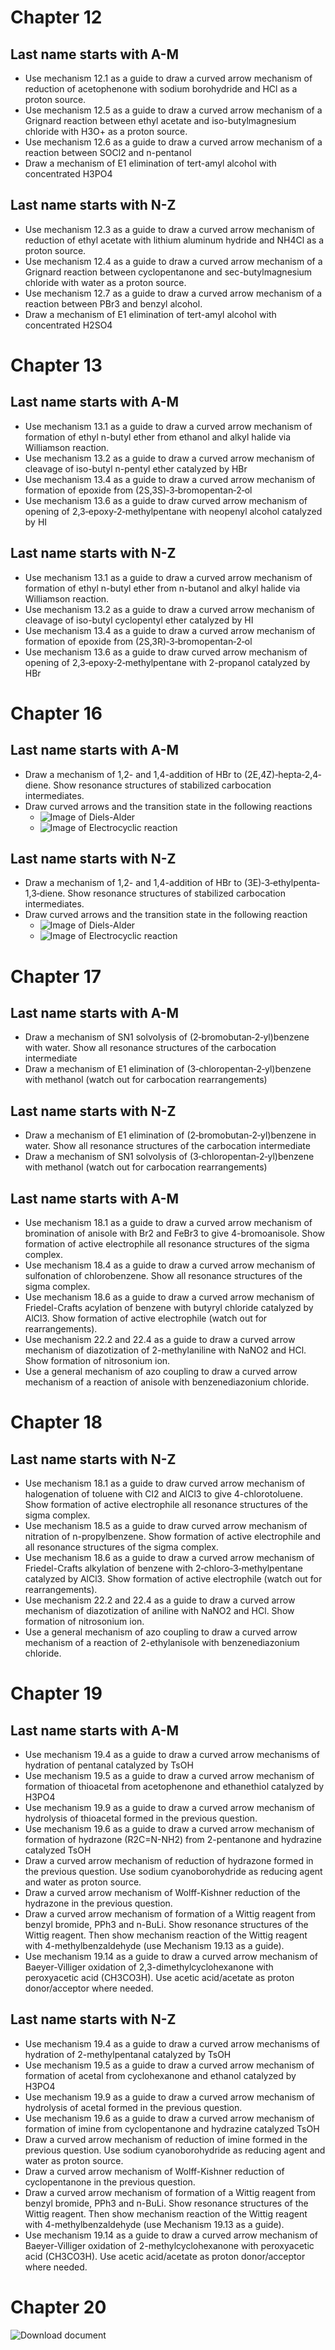 # Chapter 12

## Last name starts with A-M

  * Use mechanism 12.1 as a guide to draw a curved arrow mechanism of reduction of acetophenone with sodium borohydride and HCl as a proton source.
  * Use mechanism 12.5 as a guide to draw a curved arrow mechanism of a Grignard reaction between ethyl acetate and iso-butylmagnesium chloride with H3O+ as a proton source.
  * Use mechanism 12.6 as a guide to draw a curved arrow mechanism of a reaction between SOCl2 and n-pentanol
  * Draw a mechanism of E1 elimination of tert-amyl alcohol with concentrated H3PO4

## Last name starts with N-Z

  * Use mechanism 12.3 as a guide to draw a curved arrow mechanism of reduction of ethyl acetate with lithium aluminum hydride and NH4Cl as a proton source.
  * Use mechanism 12.4 as a guide to draw a curved arrow mechanism of a Grignard reaction between cyclopentanone and sec-butylmagnesium chloride with water as a proton source.
  * Use mechanism 12.7 as a guide to draw a curved arrow mechanism of a reaction between PBr3 and benzyl alcohol.
  * Draw a mechanism of E1 elimination of tert-amyl alcohol with concentrated H2SO4

# Chapter 13

## Last name starts with A-M

  * Use mechanism 13.1 as a guide to draw a curved arrow mechanism of formation of ethyl n-butyl ether from ethanol and alkyl halide via Williamson reaction.
  * Use mechanism 13.2 as a guide to draw a curved arrow mechanism of cleavage of iso-butyl n-pentyl ether catalyzed by HBr
  * Use mechanism 13.4 as a guide to draw a curved arrow mechanism of formation of epoxide from (2S,3S)‐3‐bromopentan‐2‐ol
  * Use mechanism 13.6 as a guide to draw curved arrow mechanism of opening of 2,3‐epoxy‐2‐methylpentane with neopenyl alcohol catalyzed by HI

## Last name starts with N-Z

  * Use mechanism 13.1 as a guide to draw a curved arrow mechanism of formation of ethyl n-butyl ether from n-butanol and alkyl halide via Williamson reaction.
  * Use mechanism 13.2 as a guide to draw a curved arrow mechanism of cleavage of iso-butyl cyclopentyl ether catalyzed by HI
  * Use mechanism 13.4 as a guide to draw a curved arrow mechanism of formation of epoxide from (2S,3R)‐3‐bromopentan‐2‐ol
  * Use mechanism 13.6 as a guide to draw curved arrow mechanism of opening of 2,3‐epoxy‐2‐methylpentane with 2-propanol catalyzed by HBr

# Chapter 16

## Last name starts with A-M

  * Draw a mechanism of 1,2- and 1,4-addition of HBr to (2E,4Z)‐hepta‐2,4‐diene. Show resonance structures of stabilized carbocation intermediates.
  * Draw curved arrows and the transition state in the following reactions 
    * ![Image of Diels-Alder][1]      
    * ![Image of Electrocyclic reaction][2]  

## Last name starts with N-Z

  * Draw a mechanism of 1,2- and 1,4-addition of HBr to (3E)‐3‐ethylpenta‐1,3‐diene. Show resonance structures of stabilized carbocation intermediates.
  * Draw curved arrows and the transition state in the following reaction 
    * ![Image of Diels-Alder][3]    
    * ![Image of Electrocyclic reaction][4]  

# Chapter 17

## Last name starts with A-M

  * Draw a mechanism of SN1 solvolysis of (2‐bromobutan‐2‐yl)benzene with water. Show all resonance structures of the carbocation intermediate 
  * Draw a mechanism of E1 elimination of (3‐chloropentan‐2‐yl)benzene with methanol (watch out for carbocation rearrangements)

## Last name starts with N-Z

  * Draw a mechanism of E1 elimination of (2‐bromobutan‐2‐yl)benzene in water. Show all resonance structures of the carbocation intermediate
  * Draw a mechanism of SN1 solvolysis of (3‐chloropentan‐2‐yl)benzene with methanol (watch out for carbocation rearrangements)

## Last name starts with A-M

  * Use mechanism 18.1 as a guide to draw a curved arrow mechanism of bromination of anisole with Br2 and FeBr3 to give 4-bromoanisole. Show formation of active electrophile all resonance structures of the sigma complex.
  * Use mechanism 18.4 as a guide to draw a curved arrow mechanism of sulfonation of chlorobenzene. Show all resonance structures of the sigma complex.
  * Use mechanism 18.6 as a guide to draw a curved arrow mechanism of Friedel-Crafts acylation of benzene with butyryl chloride catalyzed by AlCl3. Show formation of active electrophile (watch out for rearrangements).
  * Use mechanism 22.2 and 22.4 as a guide to draw a curved arrow mechanism of diazotization of 2-methylaniline with NaNO2 and HCl. Show formation of nitrosonium ion.
  * Use a general mechanism of azo coupling to draw a curved arrow mechanism of a reaction of anisole with benzenediazonium chloride.

# Chapter 18

## Last name starts with N-Z

  * Use mechanism 18.1 as a guide to draw curved arrow mechanism of halogenation of toluene with Cl2 and AlCl3 to give 4-chlorotoluene. Show formation of active electrophile all resonance structures of the sigma complex.
  * Use mechanism 18.5 as a guide to draw curved arrow mechanism of nitration of n-propylbenzene. Show formation of active electrophile and all resonance structures of the sigma complex.
  * Use mechanism 18.6 as a guide to draw a curved arrow mechanism of Friedel-Crafts alkylation of benzene with 2‐chloro‐3‐methylpentane catalyzed by AlCl3. Show formation of active electrophile (watch out for rearrangements).
  * Use mechanism 22.2 and 22.4 as a guide to draw a curved arrow mechanism of diazotization of aniline with NaNO2 and HCl. Show formation of nitrosonium ion.
  * Use a general mechanism of azo coupling to draw a curved arrow mechanism of a reaction of 2-ethylanisole with benzenediazonium chloride.

# Chapter 19

## Last name starts with A-M

  * Use mechanism 19.4 as a guide to draw a curved arrow mechanisms of hydration of pentanal catalyzed by TsOH
  * Use mechanism 19.5 as a guide to draw a curved arrow mechanism of formation of thioacetal from acetophenone and ethanethiol catalyzed by H3PO4
  * Use mechanism 19.9 as a guide to draw a curved arrow mechanism of hydrolysis of thioacetal formed in the previous question.
  * Use mechanism 19.6 as a guide to draw a curved arrow mechanism of formation of hydrazone (R2C=N-NH2) from 2-pentanone and hydrazine catalyzed TsOH
  * Draw a curved arrow mechanism of reduction of hydrazone formed in the previous question. Use sodium cyanoborohydride as reducing agent and water as proton source. 
  * Draw a curved arrow mechanism of Wolff-Kishner reduction of the hydrazone in the previous question.
  * Draw a curved arrow mechanism of formation of a Wittig reagent from benzyl bromide, PPh3 and n-BuLi. Show resonance structures of the Wittig reagent. Then show mechanism reaction of the Wittig reagent with 4-methylbenzaldehyde (use Mechanism 19.13 as a guide).
  * Use mechanism 19.14 as a guide to draw a curved arrow mechanism of Baeyer-Villiger oxidation of 2,3-dimethylcyclohexanone with peroxyacetic acid (CH3CO3H). Use acetic acid/acetate as proton donor/acceptor where needed.



## Last name starts with N-Z

  * Use mechanism 19.4 as a guide to draw a curved arrow mechanisms of hydration of 2-methylpentanal catalyzed by TsOH
  * Use mechanism 19.5 as a guide to draw a curved arrow mechanism of formation of acetal from cyclohexanone and ethanol catalyzed by H3PO4
  * Use mechanism 19.9 as a guide to draw a curved arrow mechanism of hydrolysis of acetal formed in the previous question.
  * Use mechanism 19.6 as a guide to draw a curved arrow mechanism of formation of imine from cyclopentanone and hydrazine catalyzed TsOH
  * Draw a curved arrow mechanism of reduction of imine formed in the previous question. Use sodium cyanoborohydride as reducing agent and water as proton source. 
  * Draw a curved arrow mechanism of Wolff-Kishner reduction of cyclopentanone in the previous question.
  * Draw a curved arrow mechanism of formation of a Wittig reagent from benzyl bromide, PPh3 and n-BuLi. Show resonance structures of the Wittig reagent. Then show mechanism reaction of the Wittig reagent with 4-methylbenzaldehyde (use Mechanism 19.13 as a guide).
  * Use mechanism 19.14 as a guide to draw a curved arrow mechanism of Baeyer-Villiger oxidation of 2-methylcyclohexanone with peroxyacetic acid (CH3CO3H). Use acetic acid/acetate as proton donor/acceptor where needed.

[1]: https://fresnostate.instructure.com/courses/40409/files/5982427/preview

[2]: https://fresnostate.instructure.com/courses/40409/files/5982426/preview

[3]: https://fresnostate.instructure.com/courses/40409/files/5982428/preview

[4]: https://fresnostate.instructure.com/courses/40409/files/5982429/preview


# Chapter 20

![Download document](https://drive.google.com/file/d/1-N56xqXTt5xgcv0P2AkVkZp6d97nfNYW/view)
